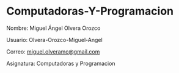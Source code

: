 # Computadoras-Y-Programacion

Nombre: Miguel Ángel Olvera Orozco

Usuario: Olvera-Orozco-Miguel-Angel

Correo: miguel.olveramc@gmail.com

Asignatura: Computadoras y Programacion 


